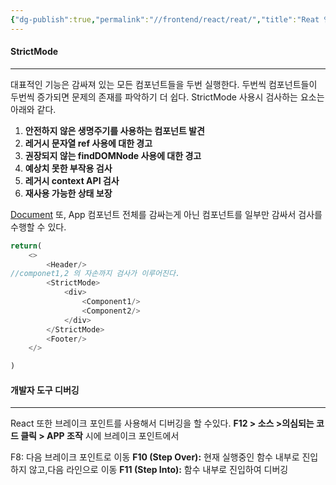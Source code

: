 ```yaml
---
{"dg-publish":true,"permalink":"//frontend/react/reat/","title":"Reat 앱 디버깅"}
---
```



#### StrictMode
---
대표적인 기능은 감싸져 있는 모든 컴포넌트들을 두번 실행한다.
두번씩 컴포넌트들이 두번씩 증가되면 문제의 존재를 파악하기 더 쉽다. StrictMode 사용시 검사하는 요소는 아래와 같다.
1. **안전하지 않은 생명주기를 사용하는 컴포넌트 발견**
2.  **레거시 문자열 ref 사용에 대한 경고**
3. **권장되지 않는 findDOMNode 사용에 대한 경고**
4. **예상치 못한 부작용 검사**
5. **레거시 context API 검사**
6. **재사용 가능한 상태 보장**

[Document](https://ko.legacy.reactjs.org/docs/strict-mode.html)
또, App 컴포넌트 전체를 감싸는게 아닌 컴포넌트를 일부만 감싸서 검사를 수행할 수 있다.

```javascript
return(
	<>
		<Header/>
//componet1,2 의 자손까지 검사가 이루어진다.
		<StrictMode>
			<div>
				<Component1/> 
				<Component2/>
			</div>
		</StrictMode>
		<Footer/>
	</>

)
```


#### 개발자 도구 디버깅
---
React 또한 브레이크 포인트를 사용해서 디버깅을 할 수있다.
**F12 > 소스 >의심되는 코드 클릭 > APP 조작**
시에 브레이크 포인트에서 

F8: 다음 브레이크 포인트로 이동
**F10 (Step Over):** 현재 실행중인 함수 내부로 진입 하지 않고,다음 라인으로 이동
**F11 (Step Into):** 함수 내부로 진입하여 디버깅

